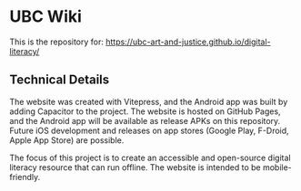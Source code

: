 # UBC Wiki

This is the repository for: https://ubc-art-and-justice.github.io/digital-literacy/

## Technical Details

The website was created with Vitepress, and the Android app was built by adding Capacitor to the project. The website is hosted on GitHub Pages, and the Android app will be available as release APKs on this repository. Future iOS development and releases on app stores (Google Play, F-Droid, Apple App Store) are possible.

The focus of this project is to create an accessible and open-source digital literacy resource that can run offline. The website is intended to be mobile-friendly.

